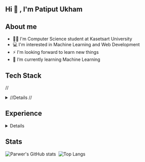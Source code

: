## Hi 👋 , I'm Patiput Ukham

## About me
- 🧑‍💻 I'm Computer Science student at Kasetsart University
- 💻 I'm interested in Machine Learning and Web Development
- ⚡ I'm looking forward to learn new things
- 🥵 I’m currently learning Machine Learning

## Tech Stack
//<details>
//<summary> 
//Details
//</summary>

### Programming Languages
![Static Badge](   https://img.shields.io/badge/Python-3776AB?style=for-the-badge&logo=python&logoColor=white)
![Static Badge](https://img.shields.io/badge/JavaScript-323330?style=for-the-badge&logo=javascript&logoColor=F7DF1E)
![Static Badge](https://img.shields.io/badge/TypeScript-007ACC?style=for-the-badge&logo=typescript&logoColor=white)
![Static Badge](https://img.shields.io/badge/C-00599C?style=for-the-badge&logo=c&logoColor=white)
![Static Badge](https://img.shields.io/badge/C%2B%2B-00599C?style=for-the-badge&logo=c%2B%2B&logoColor=white)
![Static Badge](https://img.shields.io/badge/C%23-239120?style=for-the-badge&logo=c-sharp&logoColor=white)
![Static Badge](https://img.shields.io/badge/Java-ED8B00?style=for-the-badge&logo=java&logoColor=white)



### Web Development
![Static Badge](https://img.shields.io/badge/React-20232A?style=for-the-badge&logo=react&logoColor=61DAFB)
![Static Badge](https://img.shields.io/badge/Tailwind_CSS-38B2AC?style=for-the-badge&logo=tailwind-css&logoColor=white)
![Static Badge](https://img.shields.io/badge/Bootstrap-563D7C?style=for-the-badge&logo=bootstrap&logoColor=white)
![Static Badge](https://img.shields.io/badge/Express.js-000000?style=for-the-badge&logo=express&logoColor=white)
![Static Badge](https://img.shields.io/badge/Node.js-339933?style=for-the-badge&logo=node.js&logoColor=white)
![Static Badge](https://img.shields.io/badge/Flask-000000?style=for-the-badge&logo=flask&logoColor=white)


### Machine Learning
![Static Badge](https://img.shields.io/badge/Pytorch-%2323272f?style=for-the-badge&logo=pytorch)
![Tensorflow](https://img.shields.io/badge/TensorFlow-FF6F00?style=for-the-badge&logo=tensorflow&logoColor=white)
![Static Badge](https://img.shields.io/badge/keras-%23d00000?style=for-the-badge&logo=keras)
![Static Badge](https://img.shields.io/badge/Scikit--learn-%23f89939?style=for-the-badge&logo=scikit-learn&logoColor=%233499cd)

### Data Science
![Static Badge](https://img.shields.io/badge/Polars-%231e2e51?style=for-the-badge&logo=polars&logoColor=white)
![Static Badge](https://img.shields.io/badge/Pandas-%23150458?style=for-the-badge&logo=pandas&logoColor=white)
![Static Badge](https://img.shields.io/badge/NumPy-%23013243?style=for-the-badge&logo=numpy&logoColor=white)


//</details>

## Experience
<details>
<summary>
Details
</summary>
   Coming soon...
</details>
<!-- |Name            |Description           |Code     |
|----------------|----------------------|---------| -->

## Stats
![Parwer's GitHub stats](https://github-readme-stats.vercel.app/api?username=parwer&hide=stars&count_private=true&show_icons=true&show_icons=true&theme=radical)&nbsp;&nbsp;![Top Langs](https://github-readme-stats.vercel.app/api/top-langs/?username=parwer&layout=compact&langs_count=6&theme=radical)
